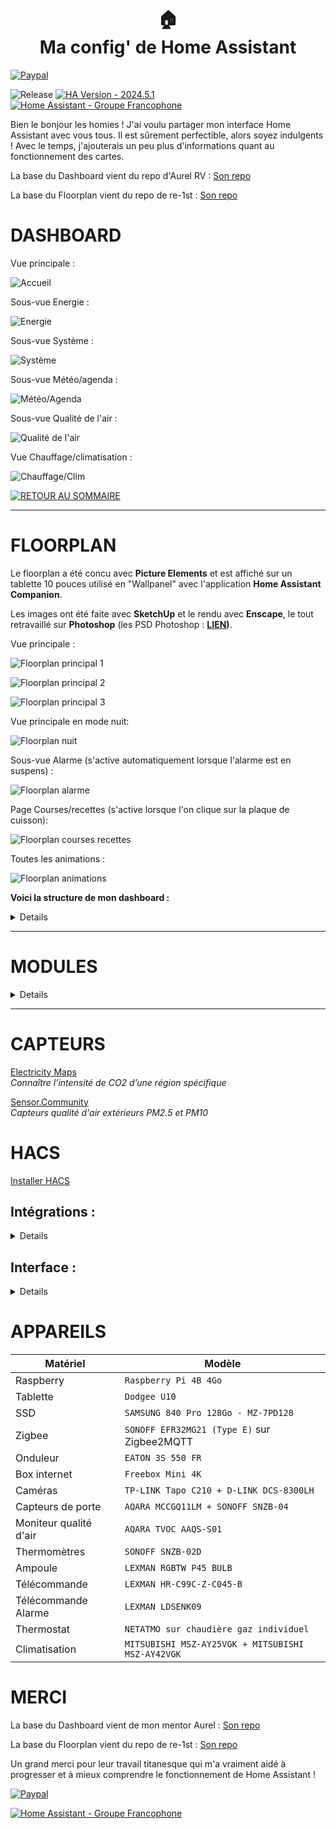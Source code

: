 <h1 align="center">
  🏠<br/>Ma config' de Home Assistant<br/>
</h1>

[![Paypal](https://img.shields.io/badge/PayPal-00457C?style=for-the-badge&logo=paypal&logoColor=white)](https://paypal.me/joebar38)

![Release](https://img.shields.io/badge/Release-V1.0-18BCF2?style=for-the-badge)
[![HA Version - 2024.5.1](https://img.shields.io/badge/HA_Version-2024.5.1-18BCF2?style=for-the-badge)](https://www.home-assistant.io/blog/2024/05/01/release-20245/)
[![Home Assistant - Groupe Francophone](https://img.shields.io/badge/Facebook-Home_Assistant_Groupe_Francophone-18BCF2?style=for-the-badge)](https://www.facebook.com/groups/homeassistantgroupefrance)

Bien le bonjour les homies ! J'ai voulu partager mon interface Home Assistant avec vous tous. Il est sûrement perfectible, alors soyez indulgents ! Avec le temps, j'ajouterais un peu plus d'informations quant au fonctionnement des cartes.

La base du Dashboard vient du repo d'Aurel RV : [Son repo](https://github.com/herveaurel/)  

La base du Floorplan vient du repo de re-1st : [Son repo](https://github.com/re-1st/HA-3d-floorplan)  

# DASHBOARD

Vue principale :

![Accueil](https://github.com/joebar38/home-assistant-config/blob/main/Captures/01.png)

Sous-vue Energie :

![Energie](https://github.com/joebar38/home-assistant-config/blob/main/Captures/02.png)

Sous-vue Système :

![Système](https://github.com/joebar38/home-assistant-config/blob/main/Captures/03.png)

Sous-vue Météo/agenda :

![Météo/Agenda](https://github.com/joebar38/home-assistant-config/blob/main/Captures/04.png)

Sous-vue Qualité de l'air :

![Qualité de l'air](https://github.com/joebar38/home-assistant-config/blob/main/Captures/05.png)

Vue Chauffage/climatisation :

![Chauffage/Clim](https://github.com/joebar38/home-assistant-config/blob/main/Captures/06.png)

[![RETOUR AU SOMMAIRE](https://img.shields.io/badge/RETOUR_AU_SOMMAIRE-FF0000?style=for-the-badge)](#sommaire)

---

# FLOORPLAN

Le floorplan a été concu avec **Picture Elements** et est affiché sur un tablette 10 pouces utilisé en "Wallpanel" avec l'application **Home Assistant Companion**.

Les images ont été faite avec **SketchUp** et le rendu avec **Enscape**, le tout retravaillé sur **Photoshop** (les PSD Photoshop : **[LIEN](https://github.com/joebar38/home-assistant-config/tree/main/www/floorplan))**.

Vue principale : 


![Floorplan principal 1](https://github.com/joebar38/home-assistant-config/blob/main/Captures/10.png)

![Floorplan principal 2](https://github.com/joebar38/home-assistant-config/blob/main/Captures/11.png)

![Floorplan principal 3](https://github.com/joebar38/home-assistant-config/blob/main/Captures/12.png)

Vue principale en mode nuit:

![Floorplan nuit](https://github.com/joebar38/home-assistant-config/blob/main/Captures/16.png)

Sous-vue Alarme (s'active automatiquement lorsque l'alarme est en suspens) :

![Floorplan alarme](https://github.com/joebar38/home-assistant-config/blob/main/Captures/13.png)

Page Courses/recettes (s'active lorsque l'on clique sur la plaque de cuisson):

![Floorplan courses recettes](https://github.com/joebar38/home-assistant-config/blob/main/Captures/14.png)

Toutes les animations : 

![Floorplan animations](https://github.com/joebar38/home-assistant-config/blob/main/Captures/15.gif)

**Voici la structure de mon dashboard :**
<details>

1. **Decluttering Templates :** toutes les cartes lourdes ou appelés plusieurs fois sont ici, et permet d'alléger le code et d'y voir plus clair dans les vues.
    <details>

      Exemple simple : haut_heure est créé dans cette partie et est appelé dans une carte *custom:decluttering-card*
      ```YAML
      decluttering_templates:
        haut_heure:
          card:
            type: custom:button-card
            label: >
              [[[return states['sensor.date_jour'].state]]]
      ```
      ```YAML
      - type: custom:decluttering-card
        template: haut_heure # Appel du template précédemment créé
      ```

    Exemple avancé : bloc_3_thermostat_mitsubishi est créé dans cette partie avec des variables permettant de l'utiliser avec plusieurs climatiseurs dans HA et est appelé de la même façon que l'exemple précédent dans une carte *custom:decluttering-card*

      ```YAML
      bloc_3_thermostat_mitsubishi:
        card:
          type: picture-elements
          image: /local/images/mitsubishi/fond.png
          elements:
          ...
            - type: custom:button-card
              entity: '[[climate]]' # variable climate
              name: '[[name_clim]]' # variable name_clim
          ...
      ```
      ```YAML
      - type: custom:decluttering-card
        template: bloc_3_thermostat_mitsubishi
        variables:
          - name_clim: Salon # nom variable name_clim
          - climate: climate.salon # entité variable climate
          ...
      ```
      </details>

2. **Button Card Templates :** idem que Decluttering Templates, mais pour le style des cartes.

3. **Vues :** Toutes les vues de mon floorplan
    - La carte *picture-element*, base du floorplan avec appel de l'image de fond

    - Affichage du floorplan en mode nuit en fonction du sensor sun.sun

      <details>

      ```YAML
      - action: none
        entity: sun.sun
        hold_action:
          action: none
        state_image:
          above_horizon: /local/floorplan/images/nixx.png # Image transparente
          below_horizon: /local/floorplan/night/floorplan_night.png?v=2 # Image floorplan mode nuit
        style:
          left: 50%
          top: 50%
          width: 100%
        tap_action:
          action: none
        type: image
      ```
      </details>
    
    - Superposition d'images ou d'animations avec la carte *custom:config-template-card*
        
      **Focus sur la carte de sélection des titres:**
      <details>

      ```YAML
      - type: custom:config-template-card
        entities:
          - input_select.floorplan_title_bloc_1 # Création d'une entité liste déroulante pour sélection
        style:
          left: 12%
          top: 67%
          width: 20%
        element:
          action: none
          entity: input_select.floorplan_title_bloc_1
          image: /local/floorplan/images/nixx.png # Image transparente si off
          hold_action:
            action: none # Rend la carte non cliquable
          state_image: # Permet d'avoir une image différente en fonction de l'état de l'entité
            Météo: /local/floorplan/images/title_meteo.png # Affichage titre météo
            Qualité air: /local/floorplan/images/title_qualite_air.png # Affichage titre Qualité air
            Températures: /local/floorplan/images/title_temperatures.png?v=2 # Affichage titre Températures
          tap_action:
            action: none # Rend la carte non cliquable
      ```
      </details>

      **Focus sur une carte d'affichage de lumière:**
      <details>

      ```YAML
      - type: custom:config-template-card
        entities:
          - switch.on_off_cadrepi # Entité à surveiller
        style:
          left: 50%
          top: 50%
          width: 100%
        element:
          action: none 
          entity: switch.on_off_cadrepi # Entité à surveiller
          image: /local/floorplan/images/nixx.png # Image transparente si off
          hold_action:
            action: none
          state_image:
            'on': /local/floorplan/day/floorplan_day_light_cadrepi.png # Si CadrePi on, alors affichage image
          tap_action:
            action: none
          type: image
      ```
      </details>



    - Boutons d'actions avec une image transparente

      **Focus sur une carte:**
      <details>

      ```YAML
      - type: image
        image: /local/floorplan/images/nix100100.png # Image transparente
        entity: light.lampe_chevet # Entité à contrôler
        title: Allumer Lampe de chevet
        style:
          left: 29%
          top: 33%
          width: 2%
          opacity: 100
        tap_action:
          action: toggle
        hold_action:
          action: more-info
      ```
      </details>

    - Icône des blocs du bas

      **Focus sur une carte:**
      <details>

      ```YAML
      - type: custom:button-card
        template:
          - no_style
        show_name: false
        entity: input_select.floorplan_title_bloc_1 # Entité à surveiller
        color: var(--secondary-color)
        state:
          - operator: '=='
            value: Météo # Si la valeur est égale à Météo
            color: var(--primary-color) # Affichage de l'icône en couleur
        color_type: icon
        haptic: medium
        icon: mdi:weather-partly-cloudy # Icône à afficher
        tap_action:
          action: call-service
          haptic: medium
          service: input_select.select_option # Changer l'option de l'entité pour affichage de la carte concernée
          service_data:
            entity_id: input_select.floorplan_title_bloc_1
            option: Météo
        style:
          left: 15%
          top: 67%
          width: 5%
      ```
      </details>

    - Affichage des blocs

      **Focus sur une carte:**
      <details>

      ```YAML
      - type: conditional # Condition si l'option Météo de la liste déroulante est sélectionnée
        conditions:
          - entity: input_select.floorplan_title_bloc_1
            state: Météo
        elements:
          - type: custom:decluttering-card # Affichage du template bloc_1_meteo de decluttering_templates
            template: bloc_1_meteo
            style:
              left: 13%
              top: 83%
              width: 26%
      ```
      </details>

</details>

--- 

# MODULES

<details>

[AdGuard Home](https://www.home-assistant.io/integrations/adguard/)  
_Bloqueur de publicité_

[DOODS2](https://github.com/snowzach/doods2)  
_Système de reconnaissance d'objets_

[Home Assistant Google Drive Backup](https://github.com/sabeechen/hassio-google-drive-backup)  
_Faire ses backups entre HA et Google Drive_

[motionEye](https://github.com/sabeechen/hassio-google-drive-backup)  
_CCTV/NVR pour caméras_

[MyElectricalData](https://github.com/MyElectricalData/myelectricaldata_import)  
_Récupère toutes les informations du compteur Linky_

[Network UPS Tools](https://www.home-assistant.io/integrations/nut/)  
_Remontée d'information d'un onduleur_

[Piper](https://www.home-assistant.io/integrations/piper/)  
_Text to speech_

[RPC Shutdown](https://github.com/home-assistant/addons/blob/master/rpc_shutdown/DOCS.md)  
_Wake on Lan périphériques_

[Samba share](https://github.com/home-assistant/addons/blob/master/rpc_shutdown/DOCS.md)  
_Synchronisation dossier HA sur PC_

[Studio Code Server](https://github.com/home-assistant/addons/blob/master/rpc_shutdown/DOCS.md)  
_Éditeur de code hébergé sur HA_

[Whisper](https://www.home-assistant.io/integrations/whisper/)  
_Speech to text_

[Zigbee2MQTT](https://www.zigbee2mqtt.io/)  
_Intégration des appareils ZigBee_

</details>

--- 

# CAPTEURS

[Electricity Maps](https://www.home-assistant.io/integrations/co2signal)  
_Connaître l’intensité de CO2 d’une région spécifique_

[Sensor.Community](https://www.home-assistant.io/integrations/luftdaten)  
_Capteurs qualité d'air extérieurs PM2.5 et PM10_

# HACS

[Installer HACS](https://hacs.xyz/)

## Intégrations :

<details>
[Alarmo](https://github.com/nielsfaber/alarmo)  
_Système d'alarme_

[Browser Mod](https://github.com/thomasloven/hass-browser_mod)  
_Transformer un navigateur en entitées contrôlables_

[Freebox Player](https://github.com/Pouzor/freebox_player)  
_Télécommande pour Freebox Player_

[ICS Calendar (iCalendar)](https://github.com/franc6/ics_calendar)  
_Intégration des calendriers ICS_

[Lovelace Gen](https://github.com/thomasloven/hass-lovelace_gen)  
_Améliorer l’analyseur YAML lovelace pour Home Assistant_

[Signal Ecogaz](https://github.com/kamaradclimber/signal_ecogaz)  
_Création d'entités pour les prévisions écogaz_

[Spook](https://github.com/frenck/spook)  
_Analyseur de problèmes lovelace, automatisations..._

[Spotcast](https://github.com/fondberg/spotcast)  
_Lecture Spotify sur une Chromecast ou sur un appareil Spotify Connect_

[Tapo: Cameras Control](https://github.com/JurajNyiri/home-assistant-config-Tapo-Control)  
_Intégration caméras Tapo_

[Vigieau](https://github.com/kamaradclimber/vigieau)  
_Suivi des restrictions eau_

[WebRTC Camera](https://github.com/AlexxIT/WebRTC)  
_Vue en temps réel stream caméras_

</details>

## Interface : 

<details>
[Alarmo Card](https://github.com/AlexxIT/WebRTC)  
_Carte pour intégration Alarmo_

[ApexCharts card](https://github.com/AlexxIT/WebRTC)  
_Cartes graphiques personnalisées_

[Bar Card](https://github.com/AlexxIT/WebRTC)  
_Carte en forme de barre animé personnalisable_

[Button card](https://github.com/AlexxIT/WebRTC)  
_Lovelace button-card_

[Decluttering Card](https://github.com/AlexxIT/WebRTC)  
_Réutiliser plusieurs fois une configuration de carte avec variables pour simplifier la configuration_

[Lovelace Card Mod](https://github.com/AlexxIT/WebRTC)  
_Ajout de styles CSS_

[Lovelace Layout Card](https://github.com/AlexxIT/WebRTC)  
_Contrôle poussé sur le placement des cartes_

[Lovelace Mini Graph Card](https://github.com/AlexxIT/WebRTC)  
_Cartes graphiques minimalistes_

[Paper Buttons Row](https://github.com/AlexxIT/WebRTC)  
_Ajout de boutons configurables utilisant des actions et un style par état_

[Swipe Card](https://github.com/AlexxIT/WebRTC)  
_Carte utilsant le swipe tactile pour en parcourir plusieurs_

[Vertical Stack in Card](https://github.com/AlexxIT/WebRTC)  
_Groupe plusieurs cartes en une seule verticalement_

</details>

# APPAREILS

| Matériel | Modèle |
| --- | --- |
| Raspberry |  `Raspberry Pi 4B 4Go` |
| Tablette |  `Dodgee U10` |
| SSD |  `SAMSUNG 840 Pro 128Go - MZ-7PD128` |
| Zigbee | `SONOFF EFR32MG21 (Type E)` sur Zigbee2MQTT |
| Onduleur | `EATON 3S 550 FR` |
| Box internet | `Freebox Mini 4K` |
| Caméras | `TP-LINK Tapo C210 + D-LINK DCS-8300LH` |
| Capteurs de porte | `AQARA MCCGQ11LM + SONOFF SNZB-04` |
| Moniteur qualité d'air | `AQARA TVOC AAQS-S01` |
| Thermomètres | `SONOFF SNZB-02D` |
| Ampoule | `LEXMAN RGBTW P45 BULB` |
| Télécommande | `LEXMAN HR-C99C-Z-C045-B` |
| Télécommande Alarme | `LEXMAN LDSENK09` |
| Thermostat | `NETATMO sur chaudière gaz individuel` |
| Climatisation | `MITSUBISHI MSZ-AY25VGK + MITSUBISHI MSZ-AY42VGK` |


# MERCI

La base du Dashboard vient de mon mentor Aurel : [Son repo](https://github.com/herveaurel/)  

La base du Floorplan vient du repo de re-1st : [Son repo](https://github.com/re-1st/HA-3d-floorplan)  

Un grand merci pour leur travail titanesque qui m'a vraiment aidé à progresser et à mieux comprendre le fonctionnement de Home Assistant !

[![Paypal](https://img.shields.io/badge/PayPal-00457C?style=for-the-badge&logo=paypal&logoColor=white)](https://paypal.me/joebar38)

[![Home Assistant - Groupe Francophone](https://img.shields.io/badge/Facebook-Home_Assistant_Groupe_Francophone-18BCF2?style=for-the-badge)](https://www.facebook.com/groups/homeassistantgroupefrance)